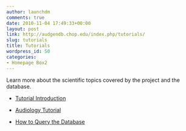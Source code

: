 ```yaml
---
author: launchdm
comments: true
date: 2010-11-04 17:49:33+00:00
layout: post
link: http://audgendb.chop.edu/index.php/tutorials/
slug: tutorials
title: Tutorials
wordpress_id: 50
categories:
- Homepage Box2
---
```


Learn more about the scientific topics covered by the project and the database.






	
  * [Tutorial Introduction](http://audgendb.chop.edu/index.php/tutorialpg/)

	
  * [Audiology Tutorial](http://audgendb.chop.edu/index.php/audiology-tutorial/)

	
  * [How to Query the Database](http://audgendb.chop.edu/index.php/about/getting-started-running-a-query-2)


